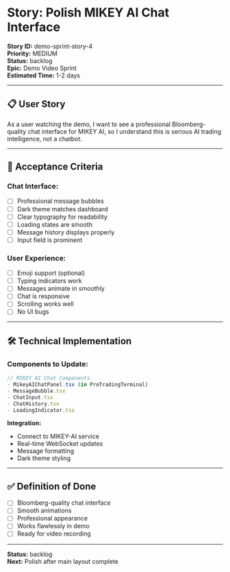 # Story: Polish MIKEY AI Chat Interface

**Story ID:** demo-sprint-story-4  
**Priority:** MEDIUM  
**Status:** backlog  
**Epic:** Demo Video Sprint  
**Estimated Time:** 1-2 days  

---

## 📋 **User Story**

As a user watching the demo, I want to see a professional Bloomberg-quality chat interface for MIKEY AI, so I understand this is serious AI trading intelligence, not a chatbot.

---

## 🎯 **Acceptance Criteria**

### **Chat Interface:**
- [ ] Professional message bubbles
- [ ] Dark theme matches dashboard
- [ ] Clear typography for readability
- [ ] Loading states are smooth
- [ ] Message history displays properly
- [ ] Input field is prominent

### **User Experience:**
- [ ] Emoji support (optional)
- [ ] Typing indicators work
- [ ] Messages animate in smoothly
- [ ] Chat is responsive
- [ ] Scrolling works well
- [ ] No UI bugs

---

## 🛠️ **Technical Implementation**

### **Components to Update:**

```typescript
// MIKEY AI Chat Components
- MikeyAIChatPanel.tsx (in ProTradingTerminal)
- MessageBubble.tsx
- ChatInput.tsx
- ChatHistory.tsx
- LoadingIndicator.tsx
```

**Integration:**
- Connect to MIKEY-AI service
- Real-time WebSocket updates
- Message formatting
- Dark theme styling

---

## ✅ **Definition of Done**

- [ ] Bloomberg-quality chat interface
- [ ] Smooth animations
- [ ] Professional appearance
- [ ] Works flawlessly in demo
- [ ] Ready for video recording

---

**Status:** backlog  
**Next:** Polish after main layout complete

